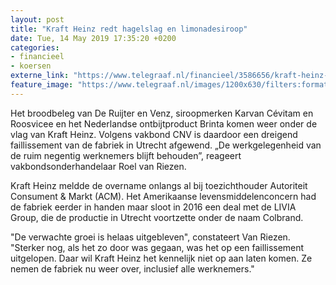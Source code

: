```yaml
---
layout: post
title: "Kraft Heinz redt hagelslag en limonadesiroop"
date: Tue, 14 May 2019 17:35:20 +0200
categories: 
- financieel 
- koersen 
externe_link: "https://www.telegraaf.nl/financieel/3586656/kraft-heinz-redt-hagelslag-en-limonadesiroop"
feature_image: "https://www.telegraaf.nl/images/1200x630/filters:format(jpeg):quality(80)/cdn-kiosk-api.telegraaf.nl/e22cf802-765d-11e9-9e65-0217670beecd.jpg"
---
```


<p class="intro">Het broodbeleg van De Ruijter en Venz, siroopmerken Karvan Cévitam en Roosvicee en het Nederlandse ontbijtproduct Brinta komen weer onder de vlag van Kraft Heinz. Volgens vakbond CNV is daardoor een dreigend faillissement van de fabriek in Utrecht afgewend. „De werkgelegenheid van de ruim negentig werknemers blijft behouden”, reageert vakbondsonderhandelaar Roel van Riezen.</p> <p>Kraft Heinz meldde de overname onlangs al bij toezichthouder Autoriteit Consument &amp; Markt (ACM). Het Amerikaanse levensmiddelenconcern had de fabriek eerder in handen maar sloot in 2016 een deal met de LIVIA Group, die de productie in Utrecht voortzette onder de naam Colbrand.</p><p>"De verwachte groei is helaas uitgebleven", constateert Van Riezen. "Sterker nog, als het zo door was gegaan, was het op een faillissement uitgelopen. Daar wil Kraft Heinz het kennelijk niet op aan laten komen. Ze nemen de fabriek nu weer over, inclusief alle werknemers."</p>

